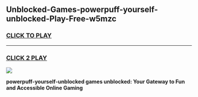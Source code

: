 
## Unblocked-Games-powerpuff-yourself-unblocked-Play-Free-w5mzc
<h3>
<a href="https://premium76.site?title=powerpuff-yourself-unblocked&ref=20M">CLICK TO PLAY</a></h3>
<hr>

<h3>
<a href="https://premium76.site?title=powerpuff-yourself-unblocked&ref=20M">CLICK 2 PLAY</a>
  
</h3>

<a href="https://premium76.site?title=powerpuff-yourself-unblocked&ref=19M"><img src="https://clearcache.store/games.png"></a>


**powerpuff-yourself-unblocked games unblocked: Your Gateway to Fun and Accessible Online Gaming**
